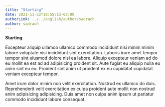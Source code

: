 ```yaml
---
title: "Starting"
date: 2021-11-22T18:55:13-03:00
authorLink: ../../english/author/sadrach
author: sadrach
---
```

**Starting**

Excepteur aliquip ullamco ullamco commodo incididunt nisi minim minim labore voluptate nisi incididunt sint exercitation. Laboris irure amet tempor tempor sint eiusmod dolore nisi ea labore. Aliquip excepteur veniam ad do eu mollit ea est ad ad adipisicing proident sit. Aute fugiat eu aliquip nulla eu anim sint eu eu. Proident sint anim ut proident ex eu cupidatat cupidatat veniam excepteur tempor.

Amet irure dolor minim non velit exercitation. Nostrud ex ullamco do duis. Reprehenderit velit exercitation ex culpa proident aute mollit non nostrud enim adipisicing adipisicing. Duis amet non culpa anim ipsum ut pariatur commodo incididunt labore consequat.
